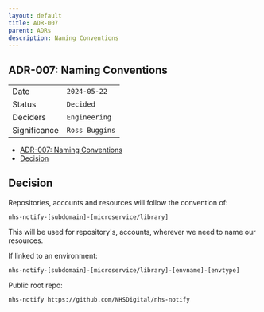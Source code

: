 ```yaml
---
layout: default
title: ADR-007
parent: ADRs
description: Naming Conventions
---
```


## ADR-007: Naming Conventions

|              |                |
| ------------ | -------------- |
| Date         | `2024-05-22`   |
| Status       | `Decided`      |
| Deciders     | `Engineering`  |
| Significance | `Ross Buggins` |

- [ADR-007: Naming Conventions](#adr-007-naming-conventions)
- [Decision](#decision)

## Decision

Repositories, accounts and resources will follow the convention of:

`nhs-notify-[subdomain]-[microservice/library]`

This will be used for repository's, accounts, wherever we need to name our resources.

If linked to an environment:

`nhs-notify-[subdomain]-[microservice/library]-[envname]-[envtype]`

Public root repo:

`nhs-notify https://github.com/NHSDigital/nhs-notify`
